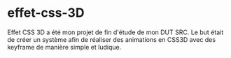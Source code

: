 # effet-css-3D
Effet CSS 3D a été mon projet de fin d'étude de mon DUT SRC. Le but était de créer un système afin de réaliser des animations en CSS3D avec des keyframe de manière simple et ludique.
